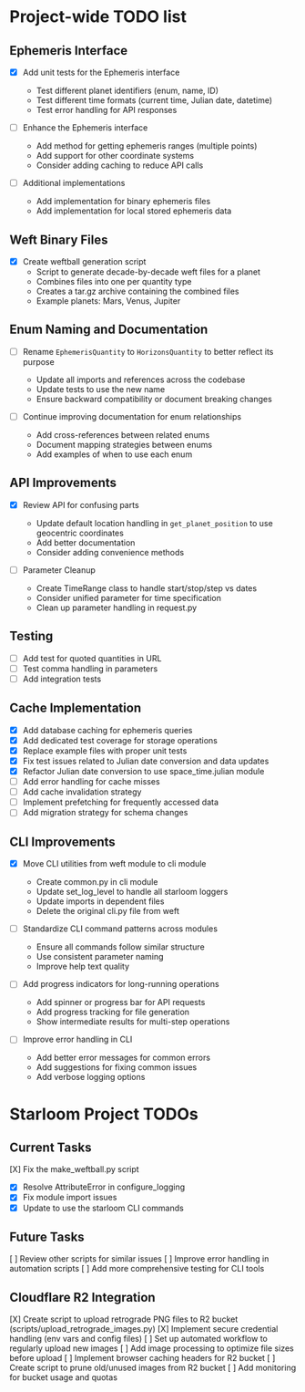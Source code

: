 # Project-wide TODO list

## Ephemeris Interface

- [X] Add unit tests for the Ephemeris interface
  - Test different planet identifiers (enum, name, ID)
  - Test different time formats (current time, Julian date, datetime)
  - Test error handling for API responses

- [ ] Enhance the Ephemeris interface
  - Add method for getting ephemeris ranges (multiple points)
  - Add support for other coordinate systems
  - Consider adding caching to reduce API calls

- [ ] Additional implementations
  - Add implementation for binary ephemeris files
  - Add implementation for local stored ephemeris data

## Weft Binary Files

- [X] Create weftball generation script
  - Script to generate decade-by-decade weft files for a planet
  - Combines files into one per quantity type
  - Creates a tar.gz archive containing the combined files
  - Example planets: Mars, Venus, Jupiter

## Enum Naming and Documentation

- [ ] Rename `EphemerisQuantity` to `HorizonsQuantity` to better reflect its purpose
  - Update all imports and references across the codebase
  - Update tests to use the new name
  - Ensure backward compatibility or document breaking changes

- [ ] Continue improving documentation for enum relationships
  - Add cross-references between related enums
  - Document mapping strategies between enums
  - Add examples of when to use each enum

## API Improvements

- [X] Review API for confusing parts
  - Update default location handling in `get_planet_position` to use geocentric coordinates
  - Add better documentation
  - Consider adding convenience methods

- [ ] Parameter Cleanup
  - Create TimeRange class to handle start/stop/step vs dates
  - Consider unified parameter for time specification
  - Clean up parameter handling in request.py

## Testing

- [ ] Add test for quoted quantities in URL
- [ ] Test comma handling in parameters
- [ ] Add integration tests

## Cache Implementation

- [X] Add database caching for ephemeris queries
- [X] Add dedicated test coverage for storage operations 
- [X] Replace example files with proper unit tests
- [X] Fix test issues related to Julian date conversion and data updates
- [X] Refactor Julian date conversion to use space_time.julian module
- [ ] Add error handling for cache misses
- [ ] Add cache invalidation strategy
- [ ] Implement prefetching for frequently accessed data
- [ ] Add migration strategy for schema changes

## CLI Improvements

- [X] Move CLI utilities from weft module to cli module
  - Create common.py in cli module
  - Update set_log_level to handle all starloom loggers
  - Update imports in dependent files
  - Delete the original cli.py file from weft

- [ ] Standardize CLI command patterns across modules
  - Ensure all commands follow similar structure
  - Use consistent parameter naming
  - Improve help text quality

- [ ] Add progress indicators for long-running operations
  - Add spinner or progress bar for API requests
  - Add progress tracking for file generation
  - Show intermediate results for multi-step operations

- [ ] Improve error handling in CLI
  - Add better error messages for common errors
  - Add suggestions for fixing common issues
  - Add verbose logging options

# Starloom Project TODOs

## Current Tasks

[X] Fix the make_weftball.py script
  - [X] Resolve AttributeError in configure_logging
  - [X] Fix module import issues
  - [X] Update to use the starloom CLI commands

## Future Tasks

[ ] Review other scripts for similar issues
[ ] Improve error handling in automation scripts
[ ] Add more comprehensive testing for CLI tools

## Cloudflare R2 Integration

[X] Create script to upload retrograde PNG files to R2 bucket (scripts/upload_retrograde_images.py)
[X] Implement secure credential handling (env vars and config files)
[ ] Set up automated workflow to regularly upload new images
[ ] Add image processing to optimize file sizes before upload
[ ] Implement browser caching headers for R2 bucket
[ ] Create script to prune old/unused images from R2 bucket
[ ] Add monitoring for bucket usage and quotas
